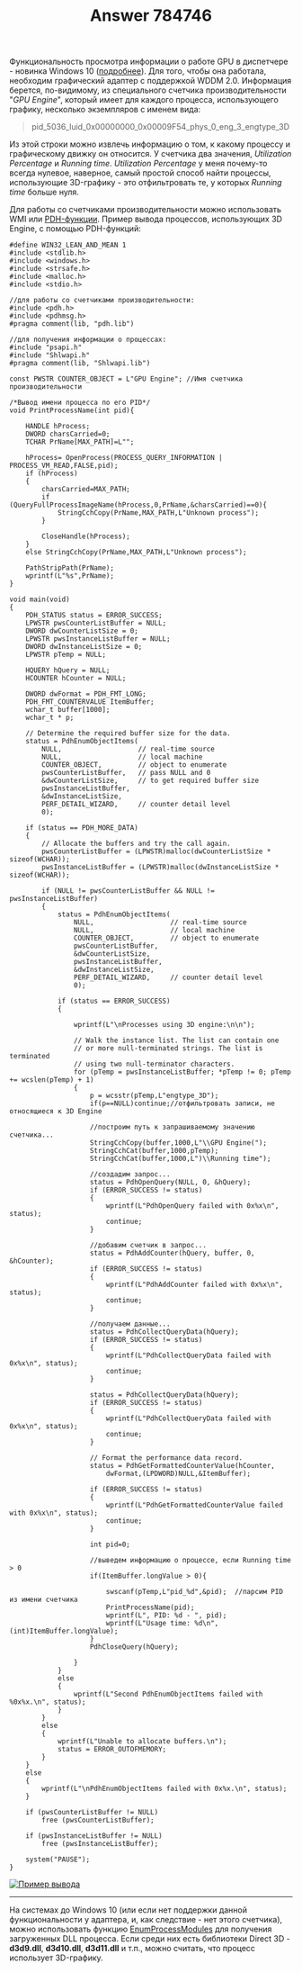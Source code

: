 ﻿---
title: "Answer 784746"
se.owner.user_id: 240512
se.owner.display_name: "MSDN.WhiteKnight"
se.owner.link: "https://ru.stackoverflow.com/users/240512/msdn-whiteknight"
se.answer_id: 784746
se.question_id: 759022
se.post_type: answer
se.score: 3
se.is_accepted: True
---
<p>Функциональность просмотра информации о работе GPU в диспетчере - новинка Windows 10 (<a href="https://blogs.msdn.microsoft.com/directx/2017/07/21/gpus-in-the-task-manager/" rel="nofollow noreferrer">подробнее</a>). Для того, чтобы она работала, необходим графический адаптер с поддержкой WDDM 2.0. Информация берется, по-видимому, из специального счетчика производительности "<em>GPU Engine</em>", который имеет для каждого процесса, использующего графику, несколько экземпляров с именем вида:</p>

<blockquote>
  <p>pid_5036_luid_0x00000000_0x00009F54_phys_0_eng_3_engtype_3D</p>
</blockquote>

<p>Из этой строки можно извлечь информацию о том, к какому процессу и графическому движку он относится. У счетчика два значения, <em>Utilization Percentage</em> и <em>Running time</em>. <em>Utilization Percentage</em> у меня почему-то всегда нулевое, наверное, самый простой способ найти процессы, использующие 3D-графику - это отфильтровать те, у которых <em>Running time</em> больше нуля.</p>

<p>Для работы со счетчиками производительности можно использовать WMI или <a href="https://msdn.microsoft.com/en-us/library/windows/desktop/aa373214(v=vs.85).aspx" rel="nofollow noreferrer">PDH-функции</a>. Пример вывода процессов, использующих 3D Engine, с помощью PDH-функций:</p>

<pre><code>#define WIN32_LEAN_AND_MEAN 1
#include &lt;stdlib.h&gt;
#include &lt;windows.h&gt;
#include &lt;strsafe.h&gt;
#include &lt;malloc.h&gt;
#include &lt;stdio.h&gt;

//для работы со счетчиками производительности:
#include &lt;pdh.h&gt;
#include &lt;pdhmsg.h&gt;
#pragma comment(lib, "pdh.lib")

//для получения информации о процессах:
#include "psapi.h"
#include "Shlwapi.h"
#pragma comment(lib, "Shlwapi.lib")

const PWSTR COUNTER_OBJECT = L"GPU Engine"; //Имя счетчика производительности

/*Вывод имени процесса по его PID*/
void PrintProcessName(int pid){

    HANDLE hProcess;
    DWORD charsCarried=0;
    TCHAR PrName[MAX_PATH]=L"";

    hProcess= OpenProcess(PROCESS_QUERY_INFORMATION | PROCESS_VM_READ,FALSE,pid);
    if (hProcess) 
    {
        charsCarried=MAX_PATH;                          
        if (QueryFullProcessImageName(hProcess,0,PrName,&amp;charsCarried)==0){
            StringCchCopy(PrName,MAX_PATH,L"Unknown process");
        }

        CloseHandle(hProcess);
    }
    else StringCchCopy(PrName,MAX_PATH,L"Unknown process");

    PathStripPath(PrName);
    wprintf(L"%s",PrName);
}

void main(void)
{
    PDH_STATUS status = ERROR_SUCCESS;
    LPWSTR pwsCounterListBuffer = NULL;
    DWORD dwCounterListSize = 0;
    LPWSTR pwsInstanceListBuffer = NULL;
    DWORD dwInstanceListSize = 0;
    LPWSTR pTemp = NULL;

    HQUERY hQuery = NULL;
    HCOUNTER hCounter = NULL;

    DWORD dwFormat = PDH_FMT_LONG; 
    PDH_FMT_COUNTERVALUE ItemBuffer;
    wchar_t buffer[1000];
    wchar_t * p;

    // Determine the required buffer size for the data. 
    status = PdhEnumObjectItems(
        NULL,                   // real-time source
        NULL,                   // local machine
        COUNTER_OBJECT,         // object to enumerate
        pwsCounterListBuffer,   // pass NULL and 0
        &amp;dwCounterListSize,     // to get required buffer size
        pwsInstanceListBuffer, 
        &amp;dwInstanceListSize, 
        PERF_DETAIL_WIZARD,     // counter detail level
        0); 

    if (status == PDH_MORE_DATA) 
    {
        // Allocate the buffers and try the call again.
        pwsCounterListBuffer = (LPWSTR)malloc(dwCounterListSize * sizeof(WCHAR));
        pwsInstanceListBuffer = (LPWSTR)malloc(dwInstanceListSize * sizeof(WCHAR));

        if (NULL != pwsCounterListBuffer &amp;&amp; NULL != pwsInstanceListBuffer) 
        {
            status = PdhEnumObjectItems(
                NULL,                   // real-time source
                NULL,                   // local machine
                COUNTER_OBJECT,         // object to enumerate
                pwsCounterListBuffer, 
                &amp;dwCounterListSize,
                pwsInstanceListBuffer, 
                &amp;dwInstanceListSize, 
                PERF_DETAIL_WIZARD,     // counter detail level
                0); 

            if (status == ERROR_SUCCESS) 
            {                

                wprintf(L"\nProcesses using 3D engine:\n\n");

                // Walk the instance list. The list can contain one
                // or more null-terminated strings. The list is terminated
                // using two null-terminator characters.
                for (pTemp = pwsInstanceListBuffer; *pTemp != 0; pTemp += wcslen(pTemp) + 1) 
                {
                    p = wcsstr(pTemp,L"engtype_3D");
                    if(p==NULL)continue;//отфильтровать записи, не относящиеся к 3D Engine

                    //построим путь к запрашиваемому значению счетчика...
                    StringCchCopy(buffer,1000,L"\\GPU Engine(");
                    StringCchCat(buffer,1000,pTemp);
                    StringCchCat(buffer,1000,L")\\Running time");

                    //создадим запрос...
                    status = PdhOpenQuery(NULL, 0, &amp;hQuery);
                    if (ERROR_SUCCESS != status)
                    {
                        wprintf(L"PdhOpenQuery failed with 0x%x\n", status);
                        continue;
                    }

                    //добавим счетчик в запрос...
                    status = PdhAddCounter(hQuery, buffer, 0, &amp;hCounter);
                    if (ERROR_SUCCESS != status)
                    {
                        wprintf(L"PdhAddCounter failed with 0x%x\n", status);
                        continue;
                    }

                    //получаем данные...
                    status = PdhCollectQueryData(hQuery);
                    if (ERROR_SUCCESS != status)
                    {
                        wprintf(L"PdhCollectQueryData failed with 0x%x\n", status);
                        continue;
                    }

                    status = PdhCollectQueryData(hQuery);
                    if (ERROR_SUCCESS != status)
                    {
                        wprintf(L"PdhCollectQueryData failed with 0x%x\n", status);
                        continue;
                    }

                    // Format the performance data record.
                    status = PdhGetFormattedCounterValue(hCounter,
                        dwFormat,(LPDWORD)NULL,&amp;ItemBuffer);

                    if (ERROR_SUCCESS != status)
                    {
                        wprintf(L"PdhGetFormattedCounterValue failed with 0x%x\n", status);
                        continue;
                    }                                       

                    int pid=0;  

                    //выведем информацию о процессе, если Running time &gt; 0
                    if(ItemBuffer.longValue &gt; 0){                       

                        swscanf(pTemp,L"pid_%d",&amp;pid);  //парсим PID из имени счетчика                                              
                        PrintProcessName(pid);
                        wprintf(L", PID: %d - ", pid);
                        wprintf(L"Usage time: %d\n",(int)ItemBuffer.longValue);                     
                    }
                    PdhCloseQuery(hQuery);

                }
            }
            else 
            {
                wprintf(L"Second PdhEnumObjectItems failed with %0x%x.\n", status);
            }
        } 
        else 
        {
            wprintf(L"Unable to allocate buffers.\n");
            status = ERROR_OUTOFMEMORY;
        }
    } 
    else 
    {
        wprintf(L"\nPdhEnumObjectItems failed with 0x%x.\n", status);
    }

    if (pwsCounterListBuffer != NULL) 
        free (pwsCounterListBuffer);

    if (pwsInstanceListBuffer != NULL) 
        free (pwsInstanceListBuffer);

    system("PAUSE");
}
</code></pre>

<p><a href="https://i.stack.imgur.com/6DjY7.png" rel="nofollow noreferrer"><img src="https://i.stack.imgur.com/6DjY7.png" alt="Пример вывода"></a></p>

<hr>

<p>На системах до Windows 10 (или если нет поддержки данной функциональности у адаптера, и, как следствие - нет этого счетчика), можно использовать функцию <a href="https://msdn.microsoft.com/en-us/library/windows/desktop/ms682631(v=vs.85).aspx" rel="nofollow noreferrer">EnumProcessModules</a> для получения загруженных DLL процесса. Если среди них есть библиотеки Direct 3D - <strong>d3d9.dll</strong>, <strong>d3d10.dll</strong>, <strong>d3d11.dll</strong> и т.п., можно считать, что процесс использует 3D-графику.</p>
